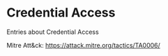 # Credential Access

Entries about Credential Access

Mitre Att&ck: https://attack.mitre.org/tactics/TA0006/
